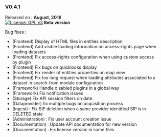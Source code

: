 ### V0.4.1

Released on : **August, 2019**  
[![License: GPL v3](https://img.shields.io/badge/License-GPLv3-blue.svg)](https://www.gnu.org/licenses/gpl-3.0) 
**Beta version**

Bug fixes :
   * (Frontend) Display of HTML files in entities description 
   * (Frontend) Add visible loading information on access-rights page when loading datasets
   * (Frontend) Fix access-rights configuration when using custom access by plugin
   * (Frontend) Fix bugs on quicklooks display
   * (Frontend) Fix render of entities properties on map view
   * (Frontend) Fix too long request when loading attributes associated to a dataset in search-from module configuration
   * (Framework) Handle disabled plugins in a global way
   * (Framework) Fix notification issues
   * (Storage) Fix API session filters on date
   * (Dataprovider) fix multiple bugs on acquisition process
   * (Ingest) : Fix SIP deletion when a same provider identified SIP is in DELETED state
   * (Administration) : Fix user account creation issue
   * (Documentation) : Update API documentation for new version
   * (Documentation) : Fix license version in some files
